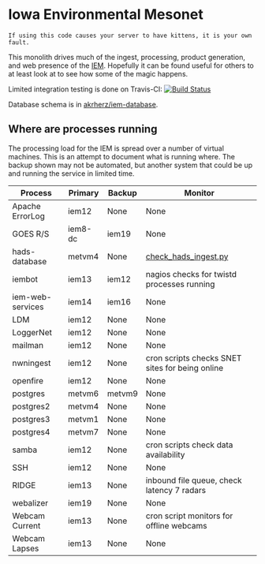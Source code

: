 # Iowa Environmental Mesonet

    If using this code causes your server to have kittens, it is your own fault.

This monolith drives much of the ingest, processing, product generation, and
web presence of the [IEM](https://mesonet.agron.iastate.edu).  Hopefully it can
be found useful for others to at least look at to see how some of the magic happens.

Limited integration testing is done on Travis-CI: [![Build Status](https://travis-ci.com/akrherz/iem.svg)](https://travis-ci.com/akrherz/iem)

Database schema is in [akrherz/iem-database](https://github.com/akrherz/iem-database).

## Where are processes running

The processing load for the IEM is spread over a number of virtual machines.
This is an attempt to document what is running where.  The backup shown may not
be automated, but another system that could be up and running the service in
limited time.

Process | Primary | Backup | Monitor
------- | ------- | ------ | -------
Apache ErrorLog | iem12 | None | None
GOES R/S | iem8-dc | iem19 | None
hads-database | metvm4 | None | [check_hads_ingest.py](https://github.com/akrherz/nagios-checks)
iembot  | iem13    | iem12  | nagios checks for twistd processes running
iem-web-services | iem14 | iem16 | None
LDM | iem12 | None | None
LoggerNet | iem12 | None | None
mailman | iem12 | None | None
nwningest | iem12 | None    | cron scripts checks SNET sites for being online
openfire | iem12 | None     | None
postgres | metvm6 | metvm9  | None
postgres2 | metvm4 | None | None
postgres3 | metvm1 | None | None
postgres4 | metvm7 | None | None
samba | iem12 | None | cron scripts check data availability
SSH | iem12 | None | None
RIDGE   | iem13    | None    | inbound file queue, check latency 7 radars
webalizer | iem19 | None | None
Webcam Current | iem13 | None | cron script monitors for offline webcams
Webcam Lapses | iem13 | None | None
